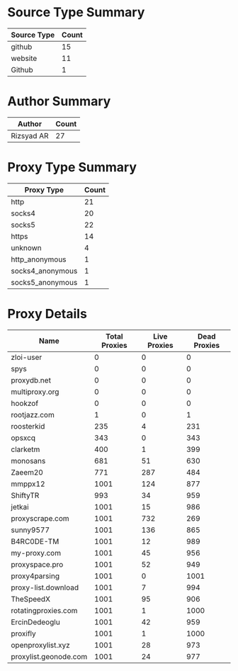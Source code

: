 # Source Type Summary

| Source Type | Count |
|-------------|-------|
| github | 15 |
| website | 11 |
| Github | 1 |


# Author Summary

| Author | Count |
|--------|-------|
| Rizsyad AR | 27 |


# Proxy Type Summary

| Proxy Type | Count |
|------------|-------|
| http | 21 |
| socks4 | 20 |
| socks5 | 22 |
| https | 14 |
| unknown | 4 |
| http_anonymous | 1 |
| socks4_anonymous | 1 |
| socks5_anonymous | 1 |


# Proxy Details

| Name | Total Proxies | Live Proxies | Dead Proxies |
|------|---------------|--------------|---------------|
| zloi-user | 0 | 0 | 0 |
| spys | 0 | 0 | 0 |
| proxydb.net | 0 | 0 | 0 |
| multiproxy.org | 0 | 0 | 0 |
| hookzof | 0 | 0 | 0 |
| rootjazz.com | 1 | 0 | 1 |
| roosterkid | 235 | 4 | 231 |
| opsxcq | 343 | 0 | 343 |
| clarketm | 400 | 1 | 399 |
| monosans | 681 | 51 | 630 |
| Zaeem20 | 771 | 287 | 484 |
| mmppx12 | 1001 | 124 | 877 |
| ShiftyTR | 993 | 34 | 959 |
| jetkai | 1001 | 15 | 986 |
| proxyscrape.com | 1001 | 732 | 269 |
| sunny9577 | 1001 | 136 | 865 |
| B4RC0DE-TM | 1001 | 12 | 989 |
| my-proxy.com | 1001 | 45 | 956 |
| proxyspace.pro | 1001 | 52 | 949 |
| proxy4parsing | 1001 | 0 | 1001 |
| proxy-list.download | 1001 | 7 | 994 |
| TheSpeedX | 1001 | 95 | 906 |
| rotatingproxies.com | 1001 | 1 | 1000 |
| ErcinDedeoglu | 1001 | 42 | 959 |
| proxifly | 1001 | 1 | 1000 |
| openproxylist.xyz | 1001 | 28 | 973 |
| proxylist.geonode.com | 1001 | 24 | 977 |
